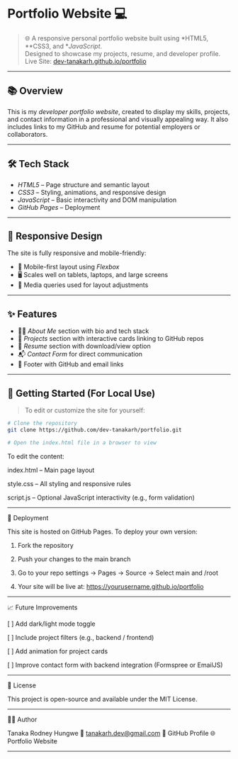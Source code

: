 # Portfolio Website 💻

> 🌐 A responsive personal portfolio website built using *HTML5, **CSS3, and **JavaScript*.  
> Designed to showcase my projects, resume, and developer profile.  
> Live Site: [dev-tanakarh.github.io/portfolio](https://dev-tanakarh.github.io/portfolio)

---

## 📚 Overview

This is my *developer portfolio website*, created to display my skills, projects, and contact information in a professional and visually appealing way. It also includes links to my GitHub and resume for potential employers or collaborators.

---

## 🛠 Tech Stack

- *HTML5* – Page structure and semantic layout
- *CSS3* – Styling, animations, and responsive design
- *JavaScript* – Basic interactivity and DOM manipulation
- *GitHub Pages* – Deployment

---

## 📱 Responsive Design

The site is fully responsive and mobile-friendly:
- 📱 Mobile-first layout using *Flexbox*
- 🖥 Scales well on tablets, laptops, and large screens
- 📏 Media queries used for layout adjustments

---

## ✨ Features

- 🧑‍💻 *About Me* section with bio and tech stack
- 📁 *Projects* section with interactive cards linking to GitHub repos
- 📄 *Resume* section with download/view option
- 📬 *Contact Form* for direct communication
- 🔗 Footer with GitHub and email links

---

## 🚀 Getting Started (For Local Use)

> To edit or customize the site for yourself:

```bash
# Clone the repository
git clone https://github.com/dev-tanakarh/portfolio.git

# Open the index.html file in a browser to view

```
To edit the content:

index.html – Main page layout

style.css – All styling and responsive rules

script.js – Optional JavaScript interactivity (e.g., form validation)



---

🔧 Deployment

This site is hosted on GitHub Pages.
To deploy your own version:

1. Fork the repository


2. Push your changes to the main branch


3. Go to your repo settings → Pages → Source → Select main and /root


4. Your site will be live at: https://yourusername.github.io/portfolio




---

📈 Future Improvements

[ ] Add dark/light mode toggle

[ ] Include project filters (e.g., backend / frontend)

[ ] Add animation for project cards

[ ] Improve contact form with backend integration (Formspree or EmailJS)



---

📄 License

This project is open-source and available under the MIT License.


---

🙋‍♂ Author

Tanaka Rodney Hungwe
📧 tanakarh.dev@gmail.com
🔗 GitHub Profile
🌐 Portfolio Website

---
